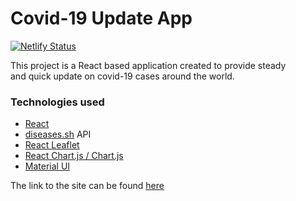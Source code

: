 # Covid-19 Update App

[![Netlify Status](https://api.netlify.com/api/v1/badges/511d22ca-9ed4-4868-b635-557e775d303c/deploy-status)](https://app.netlify.com/sites/cyril-covid-19-update/deploys)  

This project is a React based application created to provide steady  
and quick update on covid-19 cases around the world.  
 
### Technologies used
* [React](https://reactjs.org)
* [diseases.sh](https://disease.sh/) API
* [React Leaflet](https://react-leaflet.js.org)
* [React Chart.js / Chart.js](https://www.chartjs.org/docs/)
* [Material UI](https://mui.com/)

The link to the site can be found [here](https://cyril-covid-19-update.netlify.app/)

